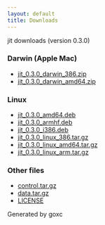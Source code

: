 ```yaml
---
layout: default
title: Downloads
---
```


jit downloads (version 0.3.0)

### Darwin (Apple Mac)

 * [jit\_0.3.0\_darwin\_386.zip](jit_0.3.0_darwin_386.zip)
 * [jit\_0.3.0\_darwin\_amd64.zip](jit_0.3.0_darwin_amd64.zip)

### Linux

 * [jit\_0.3.0\_amd64.deb](jit_0.3.0_amd64.deb)
 * [jit\_0.3.0\_armhf.deb](jit_0.3.0_armhf.deb)
 * [jit\_0.3.0\_i386.deb](jit_0.3.0_i386.deb)
 * [jit\_0.3.0\_linux\_386.tar.gz](jit_0.3.0_linux_386.tar.gz)
 * [jit\_0.3.0\_linux\_amd64.tar.gz](jit_0.3.0_linux_amd64.tar.gz)
 * [jit\_0.3.0\_linux\_arm.tar.gz](jit_0.3.0_linux_arm.tar.gz)

### Other files

 * [control.tar.gz](.goxc-temp/control.tar.gz)
 * [data.tar.gz](.goxc-temp/data.tar.gz)
 * [LICENSE](LICENSE)



Generated by goxc